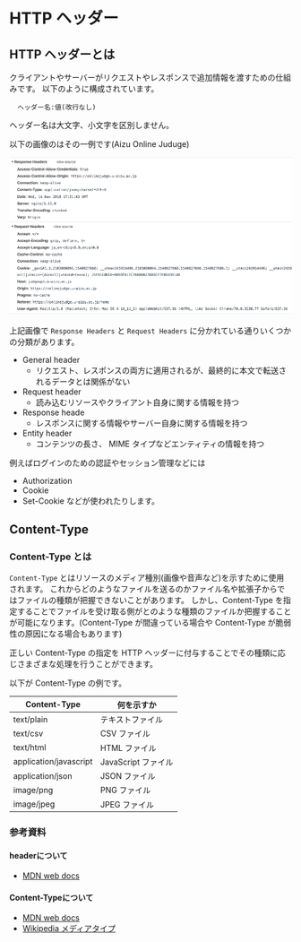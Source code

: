 # HTTP ヘッダー

## HTTP ヘッダーとは

クライアントやサーバーがリクエストやレスポンスで追加情報を渡すための仕組みです。
以下のように構成されています。

```
  ヘッダー名:値(改行なし)
```

ヘッダー名は大文字、小文字を区別しません。

以下の画像のはその一例です(Aizu Online Juduge)

![](./images/http-header.png)

上記画像で `Response Headers` と `Request Headers` に分かれている通りいくつかの分類があります。

- General header
  - リクエスト、レスポンスの両方に適用されるが、最終的に本文で転送されるデータとは関係がない
- Request header
  - 読み込むリソースやクライアント自身に関する情報を持つ
- Response heade
  - レスポンスに関する情報やサーバー自身に関する情報を持つ
- Entity header
  - コンテンツの長さ、 MIME タイプなどエンティティの情報を持つ

例えばログインのための認証やセッション管理などには

- Authorization
- Cookie
- Set-Cookie
  などが使われたりします。

## Content-Type
### Content-Type とは

`Content-Type` とはリソースのメディア種別(画像や音声など)を示すために使用されます。
これからどのようなファイルを送るのかファイル名や拡張子からではファイルの種類が把握できないことがあります。 しかし、Content-Type を指定することでファイルを受け取る側がとのような種類のファイルか把握することが可能になります。(Content-Type が間違っている場合や Content-Type が脆弱性の原因になる場合もあります)

正しい Content-Type の指定を HTTP ヘッダーに付与することでその種類に応じさまざまな処理を行うことができます。

以下が Content-Type の例です。

| Content-Type           | 何を示すか          |
| ---------------------- | ------------------- |
| text/plain             | テキストファイル    |
| text/csv               | CSV ファイル        |
| text/html              | HTML ファイル       |
| application/javascript | JavaScript ファイル |
| application/json       | JSON ファイル       |
| image/png              | PNG ファイル        |
| image/jpeg             | JPEG ファイル       |

### 参考資料
#### headerについて
- [MDN web docs](https://developer.mozilla.org/ja/docs/Web/HTTP/Headers)
#### Content-Typeについて
- [MDN web docs](https://developer.mozilla.org/ja/docs/Web/HTTP/Headers/Content-Type)
- [Wikipedia メディアタイプ](https://ja.wikipedia.org/wiki/%E3%83%A1%E3%83%87%E3%82%A3%E3%82%A2%E3%82%BF%E3%82%A4%E3%83%97#%E4%B8%BB%E3%81%AA%E4%BE%8B)
